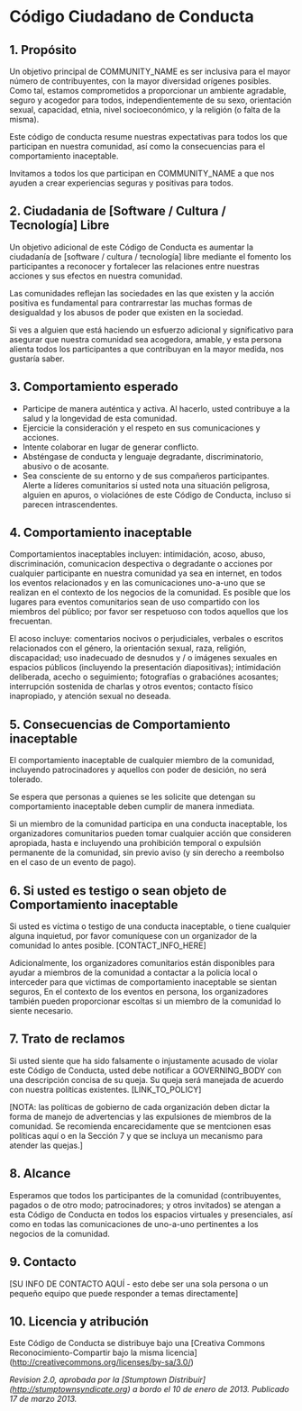 # Código Ciudadano de Conducta

## 1. Propósito

Un objetivo principal de COMMUNITY_NAME es ser inclusiva para
el mayor número de contribuyentes, con la mayor diversidad orígenes posibles.
Como tal, estamos comprometidos a proporcionar un ambiente agradable, seguro y
acogedor para todos, independientemente de su sexo, orientación sexual, capacidad,
etnia, nivel socioeconómico, y la religión (o falta de la misma).

Este código de conducta resume nuestras expectativas para todos
los que participan en nuestra comunidad, así como la
consecuencias para el comportamiento inaceptable.

Invitamos a todos los que participan en COMMUNITY_NAME a que
nos ayuden a crear experiencias seguras y positivas para todos.

## 2. Ciudadania de [Software / Cultura / Tecnología] Libre

Un objetivo adicional de este Código de Conducta es
aumentar la ciudadanía de [software / cultura / tecnología] libre mediante el fomento
los participantes a reconocer y fortalecer las relaciones
entre nuestras acciones y sus efectos en nuestra comunidad.

Las comunidades reflejan las sociedades en las que existen y la acción positiva
es fundamental para contrarrestar las muchas formas de desigualdad y los abusos
de poder que existen en la sociedad.

Si ves a alguien que está haciendo un esfuerzo adicional y significativo para
asegurar que nuestra comunidad sea acogedora, amable, y esta persona alienta
todos los participantes a que contribuyan en la mayor medida, nos gustaría saber.

## 3. Comportamiento esperado

* Participe de manera auténtica y activa. Al hacerlo, usted contribuye a la salud y la longevidad de esta comunidad.
* Ejercicie la consideración y el respeto en sus comunicaciones y acciones.
* Intente colaborar en lugar de generar conflicto.
* Absténgase de conducta y lenguaje degradante, discriminatorio, abusivo o de acosante.
* Sea consciente de su entorno y de sus compañeros participantes. Alerte a líderes comunitarios si usted nota una situación peligrosa, alguien en apuros, o violaciónes de este Código de Conducta, incluso si parecen intrascendentes.

## 4. Comportamiento inaceptable

Comportamientos inaceptables incluyen: intimidación, acoso, abuso,
discriminación, comunicacion despectiva o degradante o acciones por
cualquier participante en nuestra comunidad ya sea en internet, en todos los
eventos relacionados y en las comunicaciones uno-a-uno que se realizan en el
contexto de los negocios de la comunidad. Es posible que los lugares para eventos
comunitarios sean de uso compartido con los miembros del público; por favor ser respetuoso con
todos aquellos que los frecuentan.

El acoso incluye: comentarios nocivos o perjudiciales, verbales o escritos
relacionados con el género, la orientación sexual, raza,
religión, discapacidad; uso inadecuado de desnudos y / o
imágenes sexuales en espacios públicos (incluyendo la presentación
diapositivas); intimidación deliberada, acecho o seguimiento;
fotografías o grabaciónes acosantes; interrupción sostenida de
charlas y otros eventos; contacto físico inapropiado, y
atención sexual no deseada.

## 5. Consecuencias de Comportamiento inaceptable

El comportamiento inaceptable de cualquier miembro de la comunidad, incluyendo
patrocinadores y aquellos con poder de desición, no será tolerado.

Se espera que personas a quienes se les solicite que detengan su comportamiento
inaceptable deben cumplir de manera inmediata.

Si un miembro de la comunidad participa en una conducta inaceptable,
los organizadores comunitarios pueden tomar cualquier acción que consideren
apropiada, hasta e incluyendo una prohibición temporal o
expulsión permanente de la comunidad, sin previo aviso (y
sin derecho a reembolso en el caso de un evento de pago).

## 6. Si usted es testigo o sean objeto de Comportamiento inaceptable

Si usted es víctima o testigo de una conducta inaceptable, o tiene
cualquier alguna inquietud, por favor comuníquese con un organizador de la comunidad
lo antes posible. [CONTACT_INFO_HERE]

Adicionalmente, los organizadores comunitarios están disponibles para ayudar
a miembros de la comunidad a contactar a la policía local o interceder para que
victimas de comportamiento inaceptable se sientan seguros,
En el contexto de los eventos en persona, los organizadores
también pueden proporcionar escoltas si un miembro de la comunidad lo siente necesario.

## 7. Trato de reclamos

Si usted siente que ha sido falsamente o injustamente acusado de
violar este Código de Conducta, usted debe notificar a
GOVERNING_BODY con una descripción concisa de su queja.
Su queja será manejada de acuerdo con nuestra
políticas existentes. [LINK_TO_POLICY]

[NOTA: las políticas de gobierno de cada organización deben dictar
la forma de manejo de advertencias y las expulsiones de miembros de la comunidad.
Se recomienda encarecidamente que se mentcionen esas políticas
aquí o en la Sección 7 y que se incluya un mecanismo
para atender las quejas.]

## 8. Alcance

Esperamos que todos los participantes de la comunidad (contribuyentes, pagados o
de otro modo; patrocinadores; y otros invitados) se atengan a esta
Código de Conducta en todos los espacios virtuales y presenciales,
así como en todas las comunicaciones de uno-a-uno pertinentes
a los negocios de la comunidad.

## 9. Contacto

[SU INFO DE CONTACTO AQUÍ - esto debe ser una sola
persona o un pequeño equipo que puede responder a temas
directamente]

## 10. Licencia y atribución

Este Código de Conducta se distribuye bajo una [Creativa
Commons Reconocimiento-Compartir bajo la misma licencia] (http://creativecommons.org/licenses/by-sa/3.0/)

_Revision 2.0, aprobada por la [Stumptown
Distribuir] (http://stumptownsyndicate.org) a bordo el 10 de enero de 2013. Publicado 17 de marzo 2013._